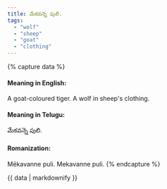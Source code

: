 ```yaml
---
title: మేకవన్నె పులి.
tags:
  - "wolf"
  - "sheep"
  - "goat"
  - "clothing"
---
```


{% capture data %}
#### Meaning in English:
A goat-coloured tiger.
A wolf in sheep's clothing.

#### Meaning in Telugu:
మేకవన్నె పులి.

#### Romanization:
Mēkavanne puli.
Mekavanne puli.
{% endcapture %}

{{ data | markdownify }}

